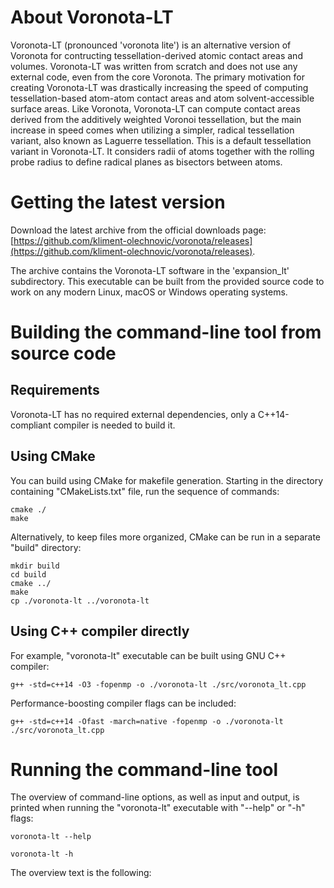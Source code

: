 # About Voronota-LT

Voronota-LT (pronounced 'voronota lite') is an alternative version of Voronota for contructing tessellation-derived atomic contact areas and volumes.
Voronota-LT was written from scratch and does not use any external code, even from the core Voronota.
The primary motivation for creating Voronota-LT was drastically increasing the speed of computing tessellation-based atom-atom contact areas and atom solvent-accessible surface areas.
Like Voronota, Voronota-LT can compute contact areas derived from the additively weighted Voronoi tessellation,
but the main increase in speed comes when utilizing a simpler, radical tessellation variant, also known as Laguerre tessellation.
This is a default tessellation variant in Voronota-LT. It considers radii of atoms together with the rolling probe radius to define radical planes as bisectors between atoms.

# Getting the latest version

Download the latest archive from the official downloads page:
[https://github.com/kliment-olechnovic/voronota/releases](https://github.com/kliment-olechnovic/voronota/releases).

The archive contains the Voronota-LT software in the 'expansion_lt' subdirectory.
This executable can be built from the provided
source code to work on any modern Linux, macOS or Windows operating systems.

# Building the command-line tool from source code

## Requirements

Voronota-LT has no required external dependencies, only
a C++14-compliant compiler is needed to build it.

## Using CMake

You can build using CMake for makefile generation.
Starting in the directory containing "CMakeLists.txt" file,
run the sequence of commands:

    cmake ./
    make

Alternatively, to keep files more organized, CMake can be run in a separate "build" directory:

    mkdir build
    cd build
    cmake ../
    make
    cp ./voronota-lt ../voronota-lt

## Using C++ compiler directly

For example, "voronota-lt" executable can be built using GNU C++ compiler:

    g++ -std=c++14 -O3 -fopenmp -o ./voronota-lt ./src/voronota_lt.cpp

Performance-boosting compiler flags can be included:

    g++ -std=c++14 -Ofast -march=native -fopenmp -o ./voronota-lt ./src/voronota_lt.cpp

# Running the command-line tool

The overview of command-line options, as well as input and output, is printed when running the "voronota-lt" executable with "--help" or "-h" flags:

    voronota-lt --help
    
    voronota-lt -h

The overview text is the following:

